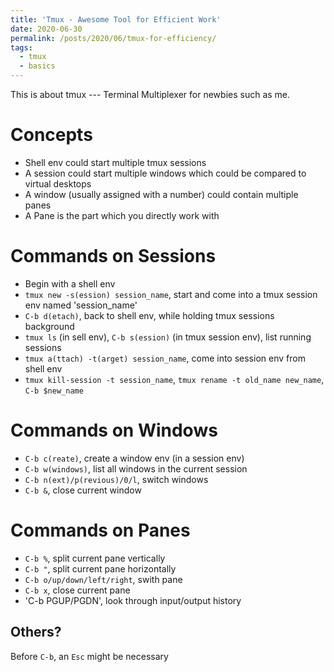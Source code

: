 ```yaml
---
title: 'Tmux - Awesome Tool for Efficient Work'
date: 2020-06-30
permalink: /posts/2020/06/tmux-for-efficiency/
tags:
  - tmux
  - basics
---
```


This is about tmux --- Terminal Multiplexer for newbies such as me.

Concepts
======
- Shell env could start multiple tmux sessions
- A session could start multiple windows which could be compared to virtual desktops
- A window (usually assigned with a number) could contain multiple panes
- A Pane is the part which you directly work with

Commands on Sessions
========
- Begin with a shell env
- `tmux new -s(ession) session_name`, start and come into a tmux session env named 'session_name'
- `C-b d(etach)`, back to shell env, while holding tmux sessions background
- `tmux ls` (in sell env), `C-b s(ession)` (in tmux session env), list running sessions
- `tmux a(ttach) -t(arget) session_name`, come into session env from shell env
- `tmux kill-session -t session_name`, `tmux rename -t old_name new_name`, `C-b $new_name`

Commands on Windows
===========
- `C-b c(reate)`, create a window env (in a session env)
- `C-b w(windows)`, list all windows in the current session
- `C-b n(ext)/p(revious)/0/l`, switch windows
- `C-b &`, close current window

Commands on Panes
============
- `C-b %`, split current pane vertically
- `C-b "`, split current pane horizontally
- `C-b o/up/down/left/right`, swith pane
- `C-b x`, close current pane
- 'C-b PGUP/PGDN', look through input/output history

<!-- You can have many headings -->
<!-- ====== -->

Others?
------
Before `C-b`, an `Esc` might be necessary
